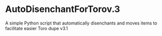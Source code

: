 # AutoDisenchantForTorov.3
A simple Python script that automatically disenchants and moves items to facilitate easier Toro dupe v3.1
